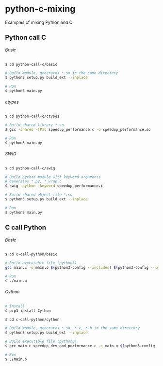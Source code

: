 # python-c-mixing

Examples of mixing Python and C.

## Python call C

###### Basic

```bash
$ cd python-call-c/basic

# Build module, generates *.so in the same directory
$ python3 setup.py build_ext --inplace

# Run
$ python3 main.py
```

###### ctypes

```bash
$ cd python-call-c/ctypes

# Build shared library *.so
$ gcc -shared -fPIC speedup_performance.c -o speedup_performance.so

# Run
$ python3 main.py
```

###### SWIG

```bash
$ cd python-call-c/swig

# Build python module with keyword arguments
# Generates *.py, *_wrap.c
$ swig -python -keyword speedup_performance.i

# Build shared object file *.so
$ python3 setup.py build_ext --inplace

# Run
$ python3 main.py

```

## C call Python

###### Basic

```bash
$ cd c-call-python/basic

# Build executable file (python3)
gcc main.c -o main.o $(python3-config --includes) $(python3-config --ldflags)

# Run
$ ./main.o
```

###### Cython

```bash
# Install
$ pip3 install Cython
```

```bash
$ cd c-call-python/cython

# Build module, generates *.so, *.c, *.h in the same directory
$ python3 setup.py build_ext --inplace

# Build executable file (python3)
$ gcc main.c speedup_dev_and_performance.c -o main.o $(python3-config --includes) $(python3-config --ldflags)

# Run
$ ./main.o
```
